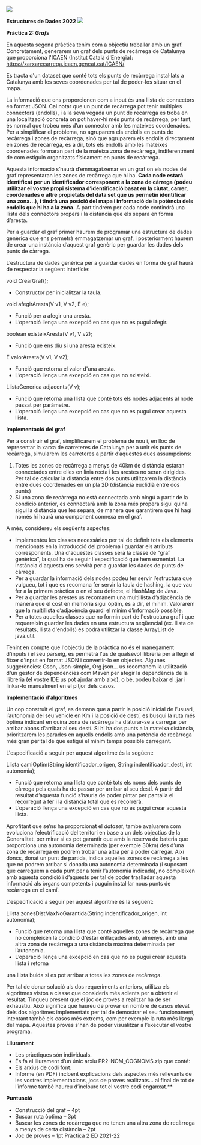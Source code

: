 ![](Aspose.Words.ba9a1064-ae8d-45ca-a9a3-b0af19b6b703.001.png)

**Estructures de Dades 2022 ![](Aspose.Words.ba9a1064-ae8d-45ca-a9a3-b0af19b6b703.002.png)**

**Pràctica 2: *Grafs*** 

En  aquesta  segona  pràctica  tenim  com  a  objectiu  treballar  amb  un  graf.  Concretament, generarem un graf dels punts de recàrrega de Catalunya que proporciona l'ICAEN (Institut Català d'Energia): https://xarxarecarrega.icaen.gencat.cat/ICAEN/  

Es tracta d'un dataset que conté tots els punts de recàrrega instal·lats a Catalunya amb les seves coordenades per tal de poder-los situar en el mapa.  

La informació que ens proporcionen com a input és una llista de connectors en format JSON. Cal notar que un punt de recàrrega pot tenir múltiples connectors (endolls), i a la seva vegada un punt de recàrrega es troba en una localització concreta on pot haver-hi més punts de recàrrega, per tant, és normal que trobeu més d’un connector amb les mateixes coordenades. Per a simplificar el problema, no agruparem els endolls en punts de recàrrega i zones de recàrrega, sinó que agruparem els endolls directament en zones de recàrrega, és a dir, tots els endolls amb les mateixes coordenades formaran part de la mateixa zona de recàrrega, indiferentment de com estiguin organitzats físicament en punts de recàrrega. 

Aquesta informació s’haurà d’emmagatzemar en un graf on els nodes del graf representaran les zones de recàrrega que hi ha. **Cada node estarà identificat per un identificador corresponent a la zona de càrrega (podeu utilitzar el vostre propi sistema d’identificació basat en la ciutat, carrer, coordenades o altre propietats del data set que us permetin identificar una zona...), i tindrà una posició del mapa i informació de la potència dels endolls que hi ha a la zona.** A part tindrem per cada node contindrà una llista dels connectors propers i la distància que els separa en forma d’aresta.  

Per a guardar el graf primer haurem de programar una estructura de dades genèrica que ens permetrà emmagatzemar un graf, i posteriorment haurem de crear una instància d’aquest graf genèric per guardar les dades dels punts de càrrega.  

L’estructura de dades genèrica per a guardar dades en forma de graf haurà de respectar la següent interfície: 

void CrearGraf(); 

- Constructor per inicialitzar la taula. 

void afegirAresta(V v1, V v2, E e); 

- Funció per a afegir una aresta. 
- L’operació llença una excepció en cas que no es pugui afegir. 

boolean existeixAresta(V v1, V v2); 

- Funció que ens diu si una aresta existeix. 

E valorAresta(V v1, V v2); 

- Funció que retorna el valor d'una aresta. 
- L’operació llença una excepció en cas que no existeixi. 

LlistaGenerica<V> adjacents(V v); 

- Funció que retorna una llista que conté tots els nodes adjacents al node passat per paràmetre. 
- L’operació llença una excepció en cas que no es pugui crear aquesta llista. 

**Implementació del graf** 

Per a construir el graf, simplificarem el problema de nou i, en lloc de representar la xarxa de carreteres de Catalunya per a unir els punts de recàrrega, simularem les carreteres a partir d’aquestes dues assumpcions: 

1. Totes les zones de recàrrega a menys de 40km de distància estaran connectades entre elles en línia recta i les arestes no seran dirigides. Per tal de calcular la distància entre dos punts utilitzarem la distància entre dues coordenades en un pla 2D (distància euclidià entre dos punts) 
1. Si una zona de recàrrega no està connectada amb ningú a partir de la condició anterior, es connectarà amb la zona més propera sigui quina sigui la distància que les separa, de manera que garantirem que hi hagi només hi haurà una component connexa en el graf. 

A més, considereu els següents aspectes: 

- Implementeu les classes necessàries per tal de definir tots els elements mencionats en la introducció del problema i guardar els atributs corresponents. Una d'aquestes classes serà la classe de "graf genèrica", la qual ha de seguir l'especificació que hem esmentat. La instància d'aquesta ens servirà per a guardar les dades de punts de càrrega. 
- Per a guardar la informació dels nodes podeu fer servir l’estructura que vulgueu, tot i que es recomana fer servir la taula de hashing, la que vau fer a la primera pràctica o en el seu defecte, el HashMap de Java.  
- Per a guardar les arestes us recomanem una multillista d’adjacència de manera que el cost en memòria sigui òptim, és a dir, el mínim. Valorarem que la multillista d’adjacència guardi el mínim d’informació possible. 
- Per a totes aquelles classes que no formin part de l'estructura graf i que requereixin guardar les dades en una estructura seqüencial (ex. llista de resultats, llista d'endolls) es podrà utilitzar la classe ArrayList de java.util. 

Tenint en compte que l'objectiu de la pràctica no és el manegament d'inputs i el seu parseig, es permetrà l'ús de qualsevol llibreria per a llegir el fitxer d'input en format JSON i convertir-lo en objectes. Algunes suggerències: Gson, Json-simple, Org.json... us recomanem la utilització d'un gestor de dependències com Maven per afegir la dependència de la llibreria (el vostre IDE us pot ajudar amb això), o bé, podeu baixar el .jar i linkar-lo manualment en el pitjor dels casos. 

**Implementació d’algoritmes** 

Un cop construït el graf, es demana que a partir la posició inicial de l’usuari, l’autonomia del seu vehicle en Km i la posició de destí, es busqui la ruta més òptima indicant en quina zona de recàrrega ha d’aturar-se a carregar per arribar abans d’arribar al seu destí. Si hi ha dos punts a la mateixa distància, prioritzarem les parades en aquells endolls amb una potència de recàrrega més gran per tal de que estigui el mínim temps possible carregant. 

L'especificació a seguir per aquest algoritme és la següent: 

Llista<String> camiOptim(String identificador\_origen, String indentificador\_desti, int autonomia); 

- Funció que retorna una llista que conté tots els noms dels punts de càrrega pels quals ha de passar per arribar al seu destí. A partir del resultat d’aquesta funció s’hauria de poder pintar per pantalla el recorregut a fer i la distància total que es recorrerà. 
- L’operació llença una excepció en cas que no es pugui crear aquesta llista. 

Aprofitant que se’ns ha proporcionat el *dataset*, també avaluarem com evoluciona l’electrificació del territori en base a un dels objectius de la Generalitat, per mirar si es pot garantir que amb la reserva de bateria que proporciona una autonomia determinada (per exemple 30km) des d’una zona de recàrrega en podrem trobar una altra per a poder carregar. Així doncs, donat un punt de partida, indica aquelles zones de recàrrega a les que no podrem arribar si donada una autonomia determinada  (i  suposant  que  carreguem  a  cada  punt  per  a  tenir  l’autonomia  indicada),  no compleixen amb aquesta condició i d’aquests per tal de poder traslladar aquesta informació als òrgans competents i puguin instal·lar nous punts de recàrrega en el camí.  

L'especificació a seguir per aquest algoritme és la següent: 

Llista<String> zonesDistMaxNoGarantida(String indentificador\_origen, int autonomia); 

- Funció  que  retorna  una  llista  que  conté  aquelles  zones  de  recàrrega  que  no compleixen la condició d'estar enllaçades amb, almenys, amb una altra zona de recàrrega a una distància màxima determinada per l’autonomia.  
- L’operació llença una excepció en cas que no es pugui crear aquesta llista i retorna 

una llista buida si es pot arribar a totes les zones de recàrrega. 

Per tal de donar solució als dos requeriments anteriors, utilitza els algoritmes vistos a classe que consideris més adients per a obtenir el resultat. Tingueu present que el joc de proves a realitzar ha de ser exhaustiu. Això significa que haureu de provar un nombre de casos elevat dels dos algoritmes implementats per tal de demostrar el seu funcionament, intentant també els casos més extrems, com per exemple la ruta més llarga del mapa. Aquestes proves s'han de poder visualitzar a l’executar el vostre programa. 

**Lliurament** 

- Les pràctiques són individuals. 
- Es fa el lliurament d’un únic arxiu PR2-NOM\_COGNOMS.zip que conté: 
- Els arxius de codi font. 
- Informe (en PDF) incloent explicacions dels aspectes més rellevants de les vostres implementacions, jocs de proves realitzats... al final de tot de l’informe també haureu d’incloure tot el vostre codi enganxat.** 

**Puntuació** 

- Construcció del graf – 4pt 
- Buscar ruta òptima – 3pt 
- Buscar les zones de recàrrega que no tenen una altra zona de recàrrega a menys de certa distància – 2pt 
- Joc de proves – 1pt 
Pràctica 2 ED 2021-22 
